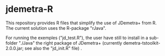 # jdemetra-R

This repository provides R files that simplify the use of JDemetra+ from R.
The current solution uses the R-package "rJava".

For running the exemples ("jd_test.R"), the user have still to install in a sub-folder "./Java" the right package of JDemetra+
(currently demetra-tstoolkit-2.0.0.jar; see also the "jd_init.R" file) .
